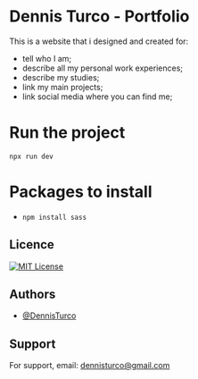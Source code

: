 # Dennis Turco - Portfolio

This is a website that i designed and created for:
- tell who I am;
- describe all my personal work experiences;
- describe my studies;
- link my main projects;
- link social media where you can find me;

# Run the project
`npx run dev`

# Packages to install
- `npm install sass`


## Licence

[![MIT License](https://img.shields.io/badge/License-MIT-green.svg)](https://choosealicense.com/licenses/mit/)

## Authors

- [@DennisTurco](https://www.github.com/DennisTurco)


## Support

For support, email: dennisturco@gmail.com
